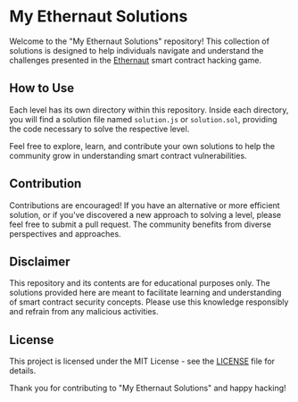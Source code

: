 # My Ethernaut Solutions

Welcome to the "My Ethernaut Solutions" repository! This collection of solutions is designed to help individuals navigate and understand the challenges presented in the [Ethernaut](https://ethernaut.openzeppelin.com/) smart contract hacking game.

## How to Use

Each level has its own directory within this repository. Inside each directory, you will find a solution file named `solution.js` or `solution.sol`, providing the code necessary to solve the respective level.

Feel free to explore, learn, and contribute your own solutions to help the community grow in understanding smart contract vulnerabilities.

## Contribution

Contributions are encouraged! If you have an alternative or more efficient solution, or if you've discovered a new approach to solving a level, please feel free to submit a pull request. The community benefits from diverse perspectives and approaches.

## Disclaimer

This repository and its contents are for educational purposes only. The solutions provided here are meant to facilitate learning and understanding of smart contract security concepts. Please use this knowledge responsibly and refrain from any malicious activities.

## License

This project is licensed under the MIT License - see the [LICENSE](LICENSE) file for details.

Thank you for contributing to "My Ethernaut Solutions" and happy hacking!
